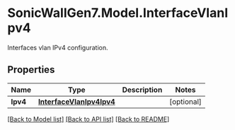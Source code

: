 # SonicWallGen7.Model.InterfaceVlanIpv4
Interfaces vlan IPv4 configuration.

## Properties

Name | Type | Description | Notes
------------ | ------------- | ------------- | -------------
**Ipv4** | [**InterfaceVlanIpv4Ipv4**](InterfaceVlanIpv4Ipv4.md) |  | [optional] 

[[Back to Model list]](../README.md#documentation-for-models) [[Back to API list]](../README.md#documentation-for-api-endpoints) [[Back to README]](../README.md)

